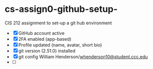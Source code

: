 # cs-assign0-github-setup-
CIS 212 assignment to set-up a git hub environment
- [x] GitHub account active
- [x] 2FA enabled (app-based)
- [x] Profile updated (name, avatar, short bio)
- [x] git version (2.51.0) installed
- [x] git config William Henderson/whenderson10@student.ccc.edu
- [ ] 
